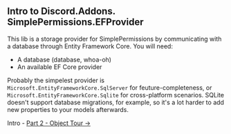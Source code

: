 ﻿Intro to Discord.Addons. SimplePermissions.EFProvider
-------------

This lib is a storage provider for SimplePermissions by communicating with a 
database through Entity Framework Core. You will need:

- A database (database, whoa-oh)
- An available EF Core provider

Probably the simpelest provider is `Microsoft.EntityFrameworkCore.SqlServer` for
feuture-completeness, or `Microsoft.EntityFrameworkCore.Sqlite` for cross-platform scenarios.
SQLite doesn't support database migrations, for example, so it's a lot harder to add new
properties to your models afterwards.

Intro - [Part 2 - Object Tour ->](2-ObjectTour.md)